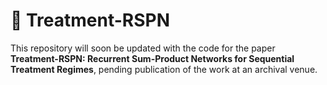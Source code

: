 # 🚧 Treatment-RSPN
This repository will soon be updated with the code for the paper **Treatment-RSPN: Recurrent Sum-Product Networks for Sequential Treatment Regimes**, pending publication of the work at an archival venue.
